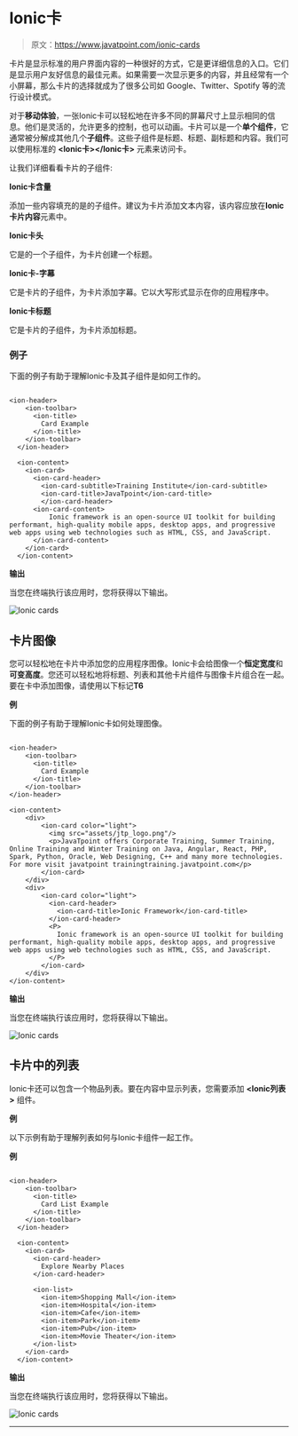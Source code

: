 # Ionic卡

> 原文：<https://www.javatpoint.com/ionic-cards>

卡片是显示标准的用户界面内容的一种很好的方式，它是更详细信息的入口。它们是显示用户友好信息的最佳元素。如果需要一次显示更多的内容，并且经常有一个小屏幕，那么卡片的选择就成为了很多公司如 Google、Twitter、Spotify 等的流行设计模式。

对于**移动体验**，一张Ionic卡可以轻松地在许多不同的屏幕尺寸上显示相同的信息。他们是灵活的，允许更多的控制，也可以动画。卡片可以是一个**单个组件**，它通常被分解成其他几个**子组件**。这些子组件是标题、标题、副标题和内容。我们可以使用标准的 **<Ionic卡></Ionic卡>** 元素来访问卡。

让我们详细看看卡片的子组件:

**Ionic卡含量**

添加一些内容填充的是<ion-card>的子组件。建议为卡片添加文本内容，该内容应放在**Ionic卡片内容**元素中。</ion-card>

**Ionic卡头**

它是<ion-card>的一个子组件，为卡片创建一个标题。</ion-card>

**Ionic卡-字幕**

它是卡片的子组件，为卡片添加字幕。它以大写形式显示在你的应用程序中。

**Ionic卡标题**

它是卡片的子组件，为卡片添加标题。

### 例子

下面的例子有助于理解Ionic卡及其子组件是如何工作的。

```

<ion-header>
    <ion-toolbar>
      <ion-title>
        Card Example
      </ion-title>
    </ion-toolbar>
  </ion-header>

  <ion-content>
    <ion-card>
      <ion-card-header>
        <ion-card-subtitle>Training Institute</ion-card-subtitle>
        <ion-card-title>JavaTpoint</ion-card-title>
        </ion-card-header>
      <ion-card-content>
          Ionic framework is an open-source UI toolkit for building performant, high-quality mobile apps, desktop apps, and progressive web apps using web technologies such as HTML, CSS, and JavaScript.
      </ion-card-content>
    </ion-card>
  </ion-content>

```

**输出**

当您在终端执行该应用时，您将获得以下输出。

![Ionic cards](img/f8c8644fce06278a4e603263ed6794bd.png)

## 卡片图像

您可以轻松地在卡片中添加您的应用程序图像。Ionic卡会给图像一个**恒定宽度**和**可变高度**。您还可以轻松地将标题、列表和其他卡片组件与图像卡片组合在一起。要在卡中添加图像，请使用以下标记**T6**

**例**

下面的例子有助于理解Ionic卡如何处理图像。

```

<ion-header>
    <ion-toolbar>
      <ion-title>
        Card Example
      </ion-title>
    </ion-toolbar>
</ion-header>

<ion-content>
    <div>
        <ion-card color="light">
          <img src="assets/jtp_logo.png"/>
          <p>JavaTpoint offers Corporate Training, Summer Training, Online Training and Winter Training on Java, Angular, React, PHP, Spark, Python, Oracle, Web Designing, C++ and many more technologies. For more visit javatpoint trainingtraining.javatpoint.com</p>
        </ion-card>
    </div>
    <div>
        <ion-card color="light">
          <ion-card-header>
            <ion-card-title>Ionic Framework</ion-card-title>
          </ion-card-header>
          <P>
            Ionic framework is an open-source UI toolkit for building performant, high-quality mobile apps, desktop apps, and progressive web apps using web technologies such as HTML, CSS, and JavaScript.
          </P>
        </ion-card>
    </div>
</ion-content>

```

**输出**

当您在终端执行该应用时，您将获得以下输出。

![Ionic cards](img/5e9fd4e1a142c26b7b3c01ea9edcff15.png)

## 卡片中的列表

Ionic卡还可以包含一个物品列表。要在<ion-card>内容中显示列表，您需要添加 **<Ionic列表>** 组件。</ion-card>

**例**

以下示例有助于理解列表如何与Ionic卡组件一起工作。

**例**

```

<ion-header>
    <ion-toolbar>
      <ion-title>
        Card List Example
      </ion-title>
    </ion-toolbar>
  </ion-header>

  <ion-content>
    <ion-card>
      <ion-card-header>
        Explore Nearby Places
      </ion-card-header>

      <ion-list>
        <ion-item>Shopping Mall</ion-item>      
        <ion-item>Hospital</ion-item>        
        <ion-item>Cafe</ion-item>       
        <ion-item>Park</ion-item>        
        <ion-item>Pub</ion-item>        
        <ion-item>Movie Theater</ion-item>       
      </ion-list>
    </ion-card>
  </ion-content>

```

**输出**

当您在终端执行该应用时，您将获得以下输出。

![Ionic cards](img/4d04124734676cbec8540e05e6b21a7b.png)

* * *